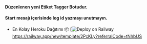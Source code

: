 #### Düzenlenen yeni Etiket Tagger Botudur. 
#### Start mesajı içerisinde log id yazmayı unutmayın. 

- En Kolay Heroku Dağıtımı 📦
[![Deploy on Railway](https://railway.app/button.svg)https://railway.app/new/template/2PcKLy?referralCode=tNhbUS
